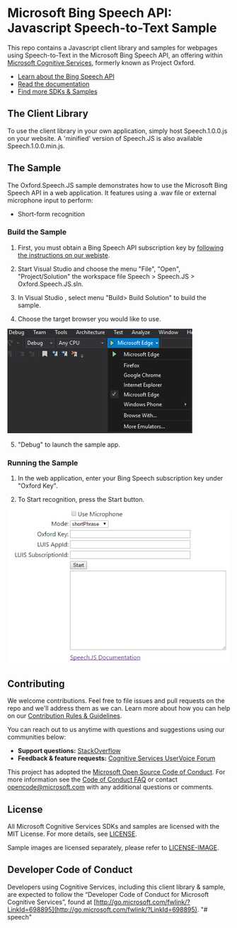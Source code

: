 # Microsoft Bing Speech API: Javascript Speech-to-Text Sample
This repo contains a Javascript client library and samples for webpages using Speech-to-Text in the Microsoft Bing Speech API, an offering within [Microsoft Cognitive Services](https://www.microsoft.com/cognitive-services), formerly known as Project Oxford.
* [Learn about the Bing Speech API](https://www.microsoft.com/cognitive-services/en-us/speech-api)
* [Read the documentation](https://www.microsoft.com/cognitive-services/en-us/speech-api/documentation/overview)
* [Find more SDKs & Samples](https://www.microsoft.com/cognitive-services/en-us/SDK-Sample?api=bing%20speech)


## The Client Library
To use the client library in your own application, simply host Speech.1.0.0.js on your website. A 'minified' version of Speech.JS is also available Speech.1.0.0.min.js.


## The Sample
The Oxford.Speech.JS sample demonstrates how to use the Microsoft Bing Speech API in a web application. It features using a .wav file or external microphone input to perform:
 * Short-form recognition

### Build the Sample
 1. First, you must obtain a Bing Speech API subscription key by [following the instructions on our webiste](<https://www.microsoft.com/cognitive-services/en-us/sign-up>).

 2. Start Visual Studio and choose the menu "File", "Open", "Project/Solution" the workspace file Speech \> Speech.JS \> Oxford.Speech.JS.sln.
 
 3. In Visual Studio , select menu "Build\> Build Solution" to build the sample.
 
 4. Choose the target browser you would like to use.
 
  <img src="SampleScreenshots/SelectEmulator.png"/>

 5. "Debug" to launch the sample app.

### Running the Sample
 1. In the web application, enter your Bing Speech subscription key under "Oxford Key".

 2. To Start recognition, press the Start button.

  <img src="SampleScreenshots/SampleRunning1.png"/>


## Contributing
We welcome contributions. Feel free to file issues and pull requests on the repo and we'll address them as we can. Learn more about how you can help on our [Contribution Rules & Guidelines](</CONTRIBUTING.md>). 

You can reach out to us anytime with questions and suggestions using our communities below:
 - **Support questions:** [StackOverflow](<https://stackoverflow.com/questions/tagged/microsoft-cognitive>)
 - **Feedback & feature requests:** [Cognitive Services UserVoice Forum](<https://cognitive.uservoice.com>)

This project has adopted the [Microsoft Open Source Code of Conduct](https://opensource.microsoft.com/codeofconduct/). For more information see the [Code of Conduct FAQ](https://opensource.microsoft.com/codeofconduct/faq/) or contact [opencode@microsoft.com](mailto:opencode@microsoft.com) with any additional questions or comments.

## License
All Microsoft Cognitive Services SDKs and samples are licensed with the MIT License. For more details, see
[LICENSE](</LICENSE.md>).

Sample images are licensed separately, please refer to [LICENSE-IMAGE](</LICENSE-IMAGE.md>).


## Developer Code of Conduct
Developers using Cognitive Services, including this client library & sample, are expected to follow the “Developer Code of Conduct for Microsoft Cognitive Services”, found at [http://go.microsoft.com/fwlink/?LinkId=698895](http://go.microsoft.com/fwlink/?LinkId=698895).
"# speech" 

